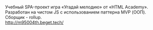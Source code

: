 Учебный SPA-проект игра «Угадай мелодию» от «HTML Academy».<br>
Разработан на чистом JS с использованием паттерна MVP (ООП). Сборщик - rollup.<br>
http://m95004th.beget.tech/
